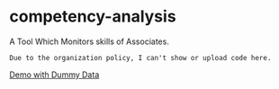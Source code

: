 # competency-analysis
A Tool Which Monitors skills of Associates.

```
Due to the organization policy, I can't show or upload code here.
```

[Demo with Dummy Data](http://competency-analysis.c1.biz/)
